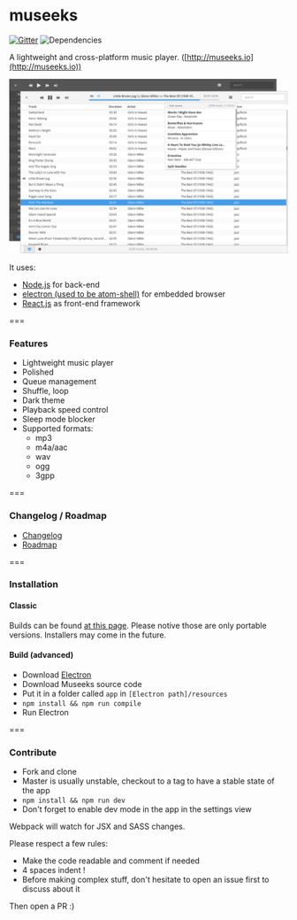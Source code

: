 # museeks

[![Gitter](https://badges.gitter.im/KeitIG/museeks.svg)](https://gitter.im/KeitIG/museeks?utm_source=badge&utm_medium=badge&utm_campaign=pr-badge)
![Dependencies](https://david-dm.org/KeitIG/museeks.svg)

A lightweight and cross-platform music player. ([http://museeks.io](http://museeks.io))

![Screenshot](screenshot.png)

It uses:
* [Node.js](https://nodejs.org/en/) for back-end
* [electron (used to be atom-shell)](https://github.com/atom/electron/) for embedded browser
* [React.js](https://facebook.github.io/react/) as front-end framework

===

### Features

- Lightweight music player
- Polished
- Queue management
- Shuffle, loop
- Dark theme
- Playback speed control
- Sleep mode blocker
- Supported formats:
    - mp3
    - m4a/aac
    - wav
    - ogg
    - 3gpp

===

### Changelog / Roadmap

- [Changelog](https://github.com/KeitIG/museeks/releases)
- [Roadmap](ROADMAP.md)

===

### Installation

#### Classic

Builds can be found [at this page](https://github.com/KeitIG/museeks/releases). Please notive those are only portable versions. Installers may come in the future.

#### Build (advanced)

- Download [Electron](https://github.com/atom/electron/releases)
- Download Museeks source code
- Put it in a folder called `app` in `[Electron path]/resources`
- `npm install && npm run compile`
- Run Electron

===

### Contribute

- Fork and clone
- Master is usually unstable, checkout to a tag to have a stable state of the app
- `npm install && npm run dev`
- Don't forget to enable dev mode in the app in the settings view

Webpack will watch for JSX and SASS changes.

Please respect a few rules:

- Make the code readable and comment if needed
- 4 spaces indent !
- Before making complex stuff, don't hesitate to open an issue first to discuss about it

Then open a PR :)
